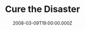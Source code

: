 ---
title: "Cure the Disaster"
venue: "The Wedgewood Rooms"
date: 2008-03-09T19:00:00.000Z
permalink: /almanac/events/2008-03-09-cure-the-disaster/index.html
lat: 50.7867161
long: -1.0786531
support:
    - Joby
    - Enimus
    - Fairway
    - The Light Divided
---
